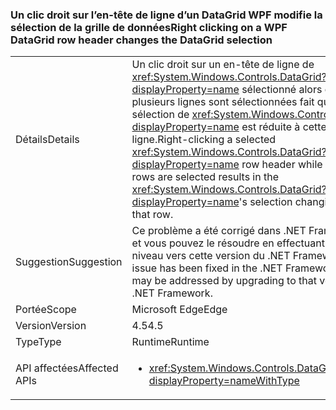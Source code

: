### <a name="right-clicking-on-a-wpf-datagrid-row-header-changes-the-datagrid-selection"></a><span data-ttu-id="0ab6d-101">Un clic droit sur l’en-tête de ligne d’un DataGrid WPF modifie la sélection de la grille de données</span><span class="sxs-lookup"><span data-stu-id="0ab6d-101">Right clicking on a WPF DataGrid row header changes the DataGrid selection</span></span>

|   |   |
|---|---|
|<span data-ttu-id="0ab6d-102">Détails</span><span class="sxs-lookup"><span data-stu-id="0ab6d-102">Details</span></span>|<span data-ttu-id="0ab6d-103">Un clic droit sur un en-tête de ligne de <xref:System.Windows.Controls.DataGrid?displayProperty=name> sélectionné alors que plusieurs lignes sont sélectionnées fait que la sélection de <xref:System.Windows.Controls.DataGrid?displayProperty=name> est réduite à cette seule ligne.</span><span class="sxs-lookup"><span data-stu-id="0ab6d-103">Right-clicking a selected <xref:System.Windows.Controls.DataGrid?displayProperty=name> row header while multiple rows are selected results in the <xref:System.Windows.Controls.DataGrid?displayProperty=name>'s selection changing to only that row.</span></span>|
|<span data-ttu-id="0ab6d-104">Suggestion</span><span class="sxs-lookup"><span data-stu-id="0ab6d-104">Suggestion</span></span>|<span data-ttu-id="0ab6d-105">Ce problème a été corrigé dans .NET Framework 4.6 et vous pouvez le résoudre en effectuant une mise à niveau vers cette version du .NET Framework.</span><span class="sxs-lookup"><span data-stu-id="0ab6d-105">This issue has been fixed in the .NET Framework 4.6 and may be addressed by upgrading to that version of the .NET Framework.</span></span>|
|<span data-ttu-id="0ab6d-106">Portée</span><span class="sxs-lookup"><span data-stu-id="0ab6d-106">Scope</span></span>|<span data-ttu-id="0ab6d-107">Microsoft Edge</span><span class="sxs-lookup"><span data-stu-id="0ab6d-107">Edge</span></span>|
|<span data-ttu-id="0ab6d-108">Version</span><span class="sxs-lookup"><span data-stu-id="0ab6d-108">Version</span></span>|<span data-ttu-id="0ab6d-109">4.5</span><span class="sxs-lookup"><span data-stu-id="0ab6d-109">4.5</span></span>|
|<span data-ttu-id="0ab6d-110">Type</span><span class="sxs-lookup"><span data-stu-id="0ab6d-110">Type</span></span>|<span data-ttu-id="0ab6d-111">Runtime</span><span class="sxs-lookup"><span data-stu-id="0ab6d-111">Runtime</span></span>|
|<span data-ttu-id="0ab6d-112">API affectées</span><span class="sxs-lookup"><span data-stu-id="0ab6d-112">Affected APIs</span></span>|<ul><li><xref:System.Windows.Controls.DataGrid.%23ctor?displayProperty=nameWithType></li></ul>|

